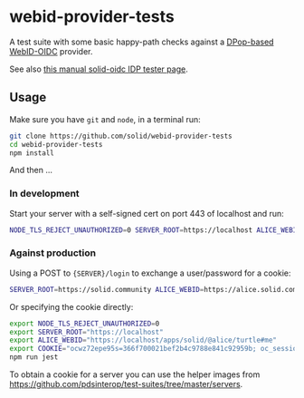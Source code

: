 # webid-provider-tests
A test suite with some basic happy-path checks against a [DPop-based WebID-OIDC](https://github.com/solid/authentication-panel/blob/master/oidc-authentication.md) provider.

See also [this manual solid-oidc IDP tester page](https://people.apache.org/~acoburn/solid/).

## Usage
Make sure you have `git` and `node`, in a terminal run:
```sh
git clone https://github.com/solid/webid-provider-tests
cd webid-provider-tests
npm install
```
And then ...

### In development
Start your server with a self-signed cert on port 443 of localhost and run:
```sh
NODE_TLS_REJECT_UNAUTHORIZED=0 SERVER_ROOT=https://localhost ALICE_WEBID=https://localhost/profile/card#me npm run jest
```

### Against production
Using a POST to `{SERVER}/login` to exchange a user/password for a cookie:
```sh
SERVER_ROOT=https://solid.community ALICE_WEBID=https://alice.solid.community/profile/card#me COOKIE=... npm run jest
```
Or specifying the cookie directly:
```sh
export NODE_TLS_REJECT_UNAUTHORIZED=0
export SERVER_ROOT="https://localhost"
export ALICE_WEBID="https://localhost/apps/solid/@alice/turtle#me"
export COOKIE="ocwz72epe95s=366f700021bef2b4c9788e841c92959b; oc_sessionPassphrase=QbOq65GfHgCSvTW8pZRPU%2FPRwdgt5Bp9VRFJMYqRdpqCAGuc74mKc1ot1EXB10FCbWA8DbNmU7FN21iojpTyEa8BMPlgFeTc4JwAx4FbpVUnEKd5nrdGkbj1UTnX6SGl; __Host-nc_sameSiteCookielax=true; __Host-nc_sameSiteCookiestrict=true; nc_username=alice; nc_token=va79N4xcZhBeEOYHbHHMPUgF57Gc83Ks; nc_session_id=366f700021bef2b4c9788e841c92959b"
npm run jest
```

To obtain a cookie for a server you can use the helper images from https://github.com/pdsinterop/test-suites/tree/master/servers.
